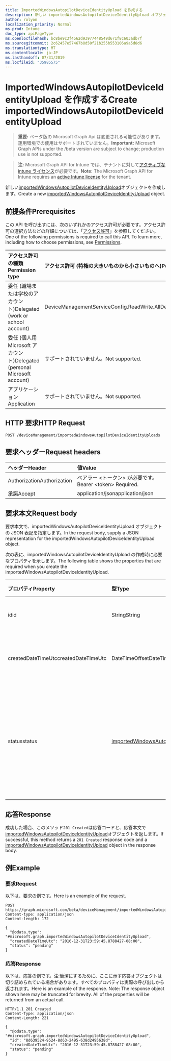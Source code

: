 ```yaml
---
title: ImportedWindowsAutopilotDeviceIdentityUpload を作成する
description: 新しい importedWindowsAutopilotDeviceIdentityUpload オブジェクトを作成します。
author: rolyon
localization_priority: Normal
ms.prod: Intune
doc_type: apiPageType
ms.openlocfilehash: bc8be9c3f4562d93977448549d671f8c603adb7f
ms.sourcegitcommit: 2c62457e57467b8d50f21b255b553106a9a5d8d6
ms.translationtype: MT
ms.contentlocale: ja-JP
ms.lasthandoff: 07/31/2019
ms.locfileid: "35985575"
---
```

# <a name="create-importedwindowsautopilotdeviceidentityupload"></a><span data-ttu-id="8529a-103">ImportedWindowsAutopilotDeviceIdentityUpload を作成する</span><span class="sxs-lookup"><span data-stu-id="8529a-103">Create importedWindowsAutopilotDeviceIdentityUpload</span></span>

> <span data-ttu-id="8529a-104">**重要:** ベータ版の Microsoft Graph Api は変更される可能性があります。運用環境での使用はサポートされていません。</span><span class="sxs-lookup"><span data-stu-id="8529a-104">**Important:** Microsoft Graph APIs under the /beta version are subject to change; production use is not supported.</span></span>

> <span data-ttu-id="8529a-105">**注:** Microsoft Graph API for Intune では、テナントに対して[アクティブな intune ライセンス](https://go.microsoft.com/fwlink/?linkid=839381)が必要です。</span><span class="sxs-lookup"><span data-stu-id="8529a-105">**Note:** The Microsoft Graph API for Intune requires an [active Intune license](https://go.microsoft.com/fwlink/?linkid=839381) for the tenant.</span></span>

<span data-ttu-id="8529a-106">新しい[importedWindowsAutopilotDeviceIdentityUpload](../resources/intune-enrollment-importedwindowsautopilotdeviceidentityupload.md)オブジェクトを作成します。</span><span class="sxs-lookup"><span data-stu-id="8529a-106">Create a new [importedWindowsAutopilotDeviceIdentityUpload](../resources/intune-enrollment-importedwindowsautopilotdeviceidentityupload.md) object.</span></span>

## <a name="prerequisites"></a><span data-ttu-id="8529a-107">前提条件</span><span class="sxs-lookup"><span data-stu-id="8529a-107">Prerequisites</span></span>
<span data-ttu-id="8529a-p101">この API を呼び出すには、次のいずれかのアクセス許可が必要です。アクセス許可の選択方法などの詳細については、「[アクセス許可](/graph/permissions-reference)」を参照してください。</span><span class="sxs-lookup"><span data-stu-id="8529a-p101">One of the following permissions is required to call this API. To learn more, including how to choose permissions, see [Permissions](/graph/permissions-reference).</span></span>

|<span data-ttu-id="8529a-110">アクセス許可の種類</span><span class="sxs-lookup"><span data-stu-id="8529a-110">Permission type</span></span>|<span data-ttu-id="8529a-111">アクセス許可 (特権の大きいものから小さいものへ)</span><span class="sxs-lookup"><span data-stu-id="8529a-111">Permissions (from most to least privileged)</span></span>|
|:---|:---|
|<span data-ttu-id="8529a-112">委任 (職場または学校のアカウント)</span><span class="sxs-lookup"><span data-stu-id="8529a-112">Delegated (work or school account)</span></span>|<span data-ttu-id="8529a-113">DeviceManagementServiceConfig.ReadWrite.All</span><span class="sxs-lookup"><span data-stu-id="8529a-113">DeviceManagementServiceConfig.ReadWrite.All</span></span>|
|<span data-ttu-id="8529a-114">委任 (個人用 Microsoft アカウント)</span><span class="sxs-lookup"><span data-stu-id="8529a-114">Delegated (personal Microsoft account)</span></span>|<span data-ttu-id="8529a-115">サポートされていません。</span><span class="sxs-lookup"><span data-stu-id="8529a-115">Not supported.</span></span>|
|<span data-ttu-id="8529a-116">アプリケーション</span><span class="sxs-lookup"><span data-stu-id="8529a-116">Application</span></span>|<span data-ttu-id="8529a-117">サポートされていません。</span><span class="sxs-lookup"><span data-stu-id="8529a-117">Not supported.</span></span>|

## <a name="http-request"></a><span data-ttu-id="8529a-118">HTTP 要求</span><span class="sxs-lookup"><span data-stu-id="8529a-118">HTTP Request</span></span>
<!-- {
  "blockType": "ignored"
}
-->
``` http
POST /deviceManagement/importedWindowsAutopilotDeviceIdentityUploads
```

## <a name="request-headers"></a><span data-ttu-id="8529a-119">要求ヘッダー</span><span class="sxs-lookup"><span data-stu-id="8529a-119">Request headers</span></span>
|<span data-ttu-id="8529a-120">ヘッダー</span><span class="sxs-lookup"><span data-stu-id="8529a-120">Header</span></span>|<span data-ttu-id="8529a-121">値</span><span class="sxs-lookup"><span data-stu-id="8529a-121">Value</span></span>|
|:---|:---|
|<span data-ttu-id="8529a-122">Authorization</span><span class="sxs-lookup"><span data-stu-id="8529a-122">Authorization</span></span>|<span data-ttu-id="8529a-123">ベアラー &lt;トークン&gt; が必要です。</span><span class="sxs-lookup"><span data-stu-id="8529a-123">Bearer &lt;token&gt; Required.</span></span>|
|<span data-ttu-id="8529a-124">承諾</span><span class="sxs-lookup"><span data-stu-id="8529a-124">Accept</span></span>|<span data-ttu-id="8529a-125">application/json</span><span class="sxs-lookup"><span data-stu-id="8529a-125">application/json</span></span>|

## <a name="request-body"></a><span data-ttu-id="8529a-126">要求本文</span><span class="sxs-lookup"><span data-stu-id="8529a-126">Request body</span></span>
<span data-ttu-id="8529a-127">要求本文で、importedWindowsAutopilotDeviceIdentityUpload オブジェクトの JSON 表記を指定します。</span><span class="sxs-lookup"><span data-stu-id="8529a-127">In the request body, supply a JSON representation for the importedWindowsAutopilotDeviceIdentityUpload object.</span></span>

<span data-ttu-id="8529a-128">次の表に、importedWindowsAutopilotDeviceIdentityUpload の作成時に必要なプロパティを示します。</span><span class="sxs-lookup"><span data-stu-id="8529a-128">The following table shows the properties that are required when you create the importedWindowsAutopilotDeviceIdentityUpload.</span></span>

|<span data-ttu-id="8529a-129">プロパティ</span><span class="sxs-lookup"><span data-stu-id="8529a-129">Property</span></span>|<span data-ttu-id="8529a-130">型</span><span class="sxs-lookup"><span data-stu-id="8529a-130">Type</span></span>|<span data-ttu-id="8529a-131">説明</span><span class="sxs-lookup"><span data-stu-id="8529a-131">Description</span></span>|
|:---|:---|:---|
|<span data-ttu-id="8529a-132">id</span><span class="sxs-lookup"><span data-stu-id="8529a-132">id</span></span>|<span data-ttu-id="8529a-133">String</span><span class="sxs-lookup"><span data-stu-id="8529a-133">String</span></span>|<span data-ttu-id="8529a-134">オブジェクトの GUID</span><span class="sxs-lookup"><span data-stu-id="8529a-134">The GUID for the object</span></span>|
|<span data-ttu-id="8529a-135">createdDateTimeUtc</span><span class="sxs-lookup"><span data-stu-id="8529a-135">createdDateTimeUtc</span></span>|<span data-ttu-id="8529a-136">DateTimeOffset</span><span class="sxs-lookup"><span data-stu-id="8529a-136">DateTimeOffset</span></span>|<span data-ttu-id="8529a-137">エンティティが作成された日時。</span><span class="sxs-lookup"><span data-stu-id="8529a-137">DateTime when the entity is created.</span></span>|
|<span data-ttu-id="8529a-138">status</span><span class="sxs-lookup"><span data-stu-id="8529a-138">status</span></span>|[<span data-ttu-id="8529a-139">importedWindowsAutopilotDeviceIdentityUploadStatus</span><span class="sxs-lookup"><span data-stu-id="8529a-139">importedWindowsAutopilotDeviceIdentityUploadStatus</span></span>](../resources/intune-enrollment-importedwindowsautopilotdeviceidentityuploadstatus.md)|<span data-ttu-id="8529a-140">アップロードの状態。</span><span class="sxs-lookup"><span data-stu-id="8529a-140">Upload status.</span></span> <span data-ttu-id="8529a-141">可能な値は、`noUpload`、`pending`、`complete`、`error` です。</span><span class="sxs-lookup"><span data-stu-id="8529a-141">Possible values are: `noUpload`, `pending`, `complete`, `error`.</span></span>|



## <a name="response"></a><span data-ttu-id="8529a-142">応答</span><span class="sxs-lookup"><span data-stu-id="8529a-142">Response</span></span>
<span data-ttu-id="8529a-143">成功した場合、このメソッド`201 Created`は応答コードと、応答本文で[importedWindowsAutopilotDeviceIdentityUpload](../resources/intune-enrollment-importedwindowsautopilotdeviceidentityupload.md)オブジェクトを返します。</span><span class="sxs-lookup"><span data-stu-id="8529a-143">If successful, this method returns a `201 Created` response code and a [importedWindowsAutopilotDeviceIdentityUpload](../resources/intune-enrollment-importedwindowsautopilotdeviceidentityupload.md) object in the response body.</span></span>

## <a name="example"></a><span data-ttu-id="8529a-144">例</span><span class="sxs-lookup"><span data-stu-id="8529a-144">Example</span></span>

### <a name="request"></a><span data-ttu-id="8529a-145">要求</span><span class="sxs-lookup"><span data-stu-id="8529a-145">Request</span></span>
<span data-ttu-id="8529a-146">以下は、要求の例です。</span><span class="sxs-lookup"><span data-stu-id="8529a-146">Here is an example of the request.</span></span>
``` http
POST https://graph.microsoft.com/beta/deviceManagement/importedWindowsAutopilotDeviceIdentityUploads
Content-type: application/json
Content-length: 172

{
  "@odata.type": "#microsoft.graph.importedWindowsAutopilotDeviceIdentityUpload",
  "createdDateTimeUtc": "2016-12-31T23:59:45.8788427-08:00",
  "status": "pending"
}
```

### <a name="response"></a><span data-ttu-id="8529a-147">応答</span><span class="sxs-lookup"><span data-stu-id="8529a-147">Response</span></span>
<span data-ttu-id="8529a-p103">以下は、応答の例です。注:簡潔にするために、ここに示す応答オブジェクトは切り詰められている場合があります。すべてのプロパティは実際の呼び出しから返されます。</span><span class="sxs-lookup"><span data-stu-id="8529a-p103">Here is an example of the response. Note: The response object shown here may be truncated for brevity. All of the properties will be returned from an actual call.</span></span>
``` http
HTTP/1.1 201 Created
Content-Type: application/json
Content-Length: 221

{
  "@odata.type": "#microsoft.graph.importedWindowsAutopilotDeviceIdentityUpload",
  "id": "8d639524-9524-8d63-2495-638d2495638d",
  "createdDateTimeUtc": "2016-12-31T23:59:45.8788427-08:00",
  "status": "pending"
}
```





